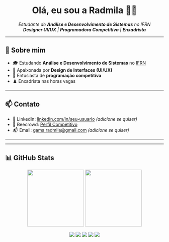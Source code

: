 <h1 align="center">Olá, eu sou a Radmila 👩‍💻</h1>

<p align="center">
  <em>
    Estudante de <strong>Análise e Desenvolvimento de Sistemas</strong> no IFRN<br>
    <strong>Designer UI/UX</strong> | <strong>Programadora Competitiva</strong> | <strong>Enxadrista</strong>
  </em>
</p>

---

## 🌟 Sobre mim

- 🎓 Estudando **Análise e Desenvolvimento de Sistemas** no [IFRN](https://portal.ifrn.edu.br)
- 🎨 Apaixonada por **Design de Interfaces (UI/UX)**
- 🤖 Entusiasta de **programação competitiva**
- ♟️ Enxadrista nas horas vagas

---

## 📫 Contato

- 💼 LinkedIn: [linkedin.com/in/seu-usuario]([https://linkedin.com/in/seu-usuario](https://www.linkedin.com/in/radmila-gama-37a207212/)) *(adicione se quiser)*
- 🎯 Beecrowd: [Perfil Competitivo](https://www.beecrowd.com.br/judge/pt/profile/230691)
- 📬 Email: gama.radmila@gmail.com *(adicione se quiser)*

---
<!--
## 🛠️ Tecnologias e Ferramentas

- **Linguagens:** C, C++, C#, Java, JavaScript, Python, PHP, SQL, Ruby, Pascal, Assembly
- **Frameworks e Ferramentas:** .NET, Node.js, React, Git, Figma, Visual Studio, VS Code
- **Outros:** GitHub, Linux, Agile/Scrum, GitHub Projects
-->
---

## 📊 GitHub Stats

<p align="center">
  <img height="180em" src="https://github-readme-stats.vercel.app/api/top-langs/?username=radmilags&langs_count=20&layout=compact&theme=aura&locale=pt-br" />
  <img height="180em" src="https://github-readme-stats.vercel.app/api?username=radmilags&show_icons=true&theme=aura&count_private=true&include_all_commits=true&locale=pt-br"/>
</p>

<p align="center">
  <img src="http://github-profile-summary-cards.vercel.app/api/cards/profile-details?username=radmilags&theme=aura" />
  <img src="http://github-profile-summary-cards.vercel.app/api/cards/repos-per-language?username=radmilags&theme=aura" />
  <img src="http://github-profile-summary-cards.vercel.app/api/cards/most-commit-language?username=radmilags&theme=aura" />
  <img src="http://github-profile-summary-cards.vercel.app/api/cards/stats?username=radmilags&theme=aura" />
  <img src="http://github-profile-summary-cards.vercel.app/api/cards/productive-time?username=radmilags&theme=aura&utcOffset=8" />
</p>

<!-- Visitantes
<div align="center">
  <br><p align="center"><b>Quantidade de visitantes</b></p>  
  <p align="center"><img align="center" src="https://profile-counter.glitch.me/{radmilags}/count.svg" /></p> 
  <br>
</div> -->

